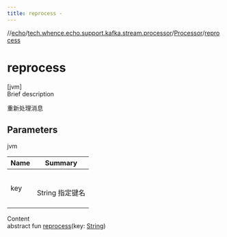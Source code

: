 ```yaml
---
title: reprocess -
---
```

//[echo](../../index.md)/[tech.whence.echo.support.kafka.stream.processor](../index.md)/[Processor](index.md)/[reprocess](reprocess.md)



# reprocess  
[jvm]  
Brief description  


重新处理消息



## Parameters  
  
jvm  
  
|  Name|  Summary| 
|---|---|
| key| <br><br>String 指定键名<br><br>
  
  
Content  
abstract fun [reprocess](reprocess.md)(key: [String](https://kotlinlang.org/api/latest/jvm/stdlib/kotlin/-string/index.html))  



